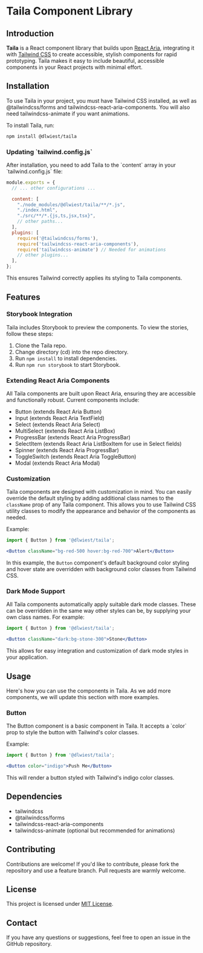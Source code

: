 # Taila Component Library

## Introduction

**Taila** is a React component library that builds upon [React Aria](https://react-spectrum.adobe.com/react-aria/), integrating it with [Tailwind CSS](https://tailwindcss.com/) to create accessible, stylish components for rapid prototyping. Taila makes it easy to include beautiful, accessible components in your React projects with minimal effort.

## Installation

To use Taila in your project, you must have Tailwind CSS installed, as well as @tailwindcss/forms and tailwindcss-react-aria-components. You will also need tailwindcss-animate if you want animations.

To install Taila, run:

```bash
npm install @dlwiest/taila
```

### Updating \`tailwind.config.js\`

After installation, you need to add Taila to the \`content\` array in your \`tailwind.config.js\` file:

```javascript
module.exports = {
  // ... other configurations ...

  content: [
    "./node_modules/@dlwiest/taila/**/*.js",
    "./index.html",
    "./src/**/*.{js,ts,jsx,tsx}",
    // other paths...
  ], 
  plugins: [
    require('@tailwindcss/forms'),
    require('tailwindcss-react-aria-components'),
    require('tailwindcss-animate') // Needed for animations
    // other plugins...
  ],
};
```

This ensures Tailwind correctly applies its styling to Taila components.

## Features

### Storybook Integration

Taila includes Storybook to preview the components. To view the stories, follow these steps:

1. Clone the Taila repo.
2. Change directory (cd) into the repo directory.
3. Run `npm install` to install dependencies.
4. Run `npm run storybook` to start Storybook.

### Extending React Aria Components

All Taila components are built upon React Aria, ensuring they are accessible and functionally robust. Current components include:

- Button (extends React Aria Button)
- Input (extends React Aria TextField)
- Select (extends React Aria Select)
- MultiSelect (extends React Aria ListBox)
- ProgressBar (extends React Aria ProgressBar)
- SelectItem (extends React Aria ListBoxItem for use in Select fields)
- Spinner (extends React Aria ProgressBar)
- ToggleSwitch (extends React Aria ToggleButton)
- Modal (extends React Aria Modal)

### Customization

Taila components are designed with customization in mind. You can easily override the default styling by adding additional class names to the `className` prop of any Taila component. This allows you to use Tailwind CSS utility classes to modify the appearance and behavior of the components as needed.

Example:
```jsx
import { Button } from '@dlwiest/taila';

<Button className="bg-red-500 hover:bg-red-700">Alert</Button>
```

In this example, the `Button` component's default background color styling and hover state are overridden with background color classes from Tailwind CSS.

### Dark Mode Support

All Taila components automatically apply suitable dark mode classes. These can be overridden in the same way other styles can be, by supplying your own class names. For example:

```jsx
import { Button } from '@dlwiest/taila';

<Button className="dark:bg-stone-300">Stone</Button>
```

This allows for easy integration and customization of dark mode styles in your application.

## Usage

Here's how you can use the components in Taila. As we add more components, we will update this section with more examples.

### Button

The Button component is a basic component in Taila. It accepts a \`color\` prop to style the button with Tailwind's color classes.

Example:

```jsx
import { Button } from '@dlwiest/taila';

<Button color="indigo">Push Me</Button>
```

This will render a button styled with Tailwind's indigo color classes.

## Dependencies

- tailwindcss
- @tailwindcss/forms
- tailwindcss-react-aria-components
- tailwindcss-animate (optional but recommended for animations)

## Contributing

Contributions are welcome! If you'd like to contribute, please fork the repository and use a feature branch. Pull requests are warmly welcome.

## License

This project is licensed under [MIT License](LICENSE.md).

## Contact

If you have any questions or suggestions, feel free to open an issue in the GitHub repository.